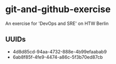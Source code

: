 # git-and-github-exercise
An exercise for 'DevOps and SRE' on HTW Berlin

## UUIDs
- 4d8d85cd-94aa-4732-888e-4b99efaabab9
- 6ab8f85f-4fe9-4474-a86c-5f3b70ed87cb

